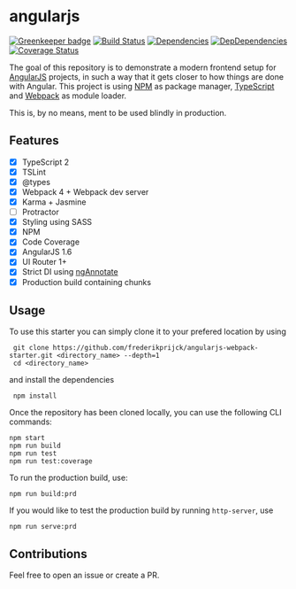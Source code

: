 # angularjs

[![Greenkeeper badge](https://badges.greenkeeper.io/frederikprijck/angularjs-webpack-starter.svg)](https://greenkeeper.io/)
[![Build Status](https://travis-ci.org/frederikprijck/angularjs-webpack-starter.svg?branch=master)](https://travis-ci.org/frederikprijck/angularjs-webpack-starter)
[![Dependencies](https://david-dm.org/frederikprijck/angularjs-webpack-starter/status.svg)](https://david-dm.org/frederikprijck/angularjs-webpack-starter)
[![DepDependencies](https://david-dm.org/frederikprijck/angularjs-webpack-starter/dev-status.svg)](https://david-dm.org/frederikprijck/angularjs-webpack-starter?type=dev)
[![Coverage Status](https://coveralls.io/repos/frederikprijck/angularjs-webpack-starter/badge.svg?branch=master)](https://coveralls.io/r/frederikprijck/angularjs-webpack-starter?branch=master)

The goal of this repository is to demonstrate a modern frontend setup for [AngularJS](https://github.com/angular/angular.js) projects, in such a way that it gets closer to how things are done with Angular. This project is using [NPM](https://github.com/npm/npm) as package manager, [TypeScript](https://github.com/Microsoft/TypeScript) and [Webpack](https://github.com/webpack/webpack) as module loader.

This is, by no means, ment to be used blindly in production.

## Features
- [x] TypeScript 2
- [x] TSLint
- [x] @types
- [x] Webpack 4 + Webpack dev server
- [x] Karma + Jasmine
- [ ] Protractor
- [x] Styling using SASS
- [x] NPM
- [x] Code Coverage
- [x] AngularJS 1.6
- [x] UI Router 1+
- [x] Strict DI using [ngAnnotate](https://github.com/olov/ng-annotate)
- [x] Production build containing chunks

## Usage
To use this starter you can simply clone it to your prefered location by using

```
 git clone https://github.com/frederikprijck/angularjs-webpack-starter.git <directory_name> --depth=1
 cd <directory_name>
```

and install the dependencies

```
 npm install
```

Once the repository has been cloned locally, you can use the following CLI commands:

```
npm start
npm run build
npm run test
npm run test:coverage
```

To run the production build, use:

```
npm run build:prd
```

If you would like to test the production build by running `http-server`, use

```
npm run serve:prd
```

## Contributions
Feel free to open an issue or create a PR.
